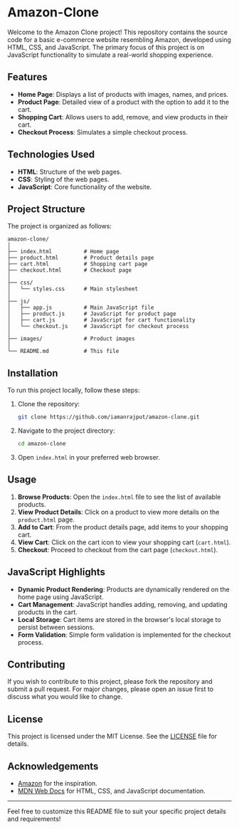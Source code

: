 # Amazon-Clone

Welcome to the Amazon Clone project! This repository contains the source code for a basic e-commerce website resembling Amazon, developed using HTML, CSS, and JavaScript. The primary focus of this project is on JavaScript functionality to simulate a real-world shopping experience.

## Features

- **Home Page**: Displays a list of products with images, names, and prices.
- **Product Page**: Detailed view of a product with the option to add it to the cart.
- **Shopping Cart**: Allows users to add, remove, and view products in their cart.
- **Checkout Process**: Simulates a simple checkout process.

## Technologies Used

- **HTML**: Structure of the web pages.
- **CSS**: Styling of the web pages.
- **JavaScript**: Core functionality of the website.

## Project Structure

The project is organized as follows:

```plaintext
amazon-clone/
│
├── index.html          # Home page
├── product.html        # Product details page
├── cart.html           # Shopping cart page
├── checkout.html       # Checkout page
│
├── css/
│   └── styles.css      # Main stylesheet
│
├── js/
│   ├── app.js          # Main JavaScript file
│   ├── product.js      # JavaScript for product page
│   ├── cart.js         # JavaScript for cart functionality
│   └── checkout.js     # JavaScript for checkout process
│
├── images/             # Product images
│
└── README.md           # This file
```
## Installation

To run this project locally, follow these steps:

1. Clone the repository:
    ```bash
    git clone https://github.com/iamanrajput/amazon-clone.git
    ```
2. Navigate to the project directory:
    ```bash
    cd amazon-clone
    ```
3. Open `index.html` in your preferred web browser.

## Usage

1. **Browse Products**: Open the `index.html` file to see the list of available products.
2. **View Product Details**: Click on a product to view more details on the `product.html` page.
3. **Add to Cart**: From the product details page, add items to your shopping cart.
4. **View Cart**: Click on the cart icon to view your shopping cart (`cart.html`).
5. **Checkout**: Proceed to checkout from the cart page (`checkout.html`).

## JavaScript Highlights

- **Dynamic Product Rendering**: Products are dynamically rendered on the home page using JavaScript.
- **Cart Management**: JavaScript handles adding, removing, and updating products in the cart.
- **Local Storage**: Cart items are stored in the browser's local storage to persist between sessions.
- **Form Validation**: Simple form validation is implemented for the checkout process.

## Contributing

If you wish to contribute to this project, please fork the repository and submit a pull request. For major changes, please open an issue first to discuss what you would like to change.

## License

This project is licensed under the MIT License. See the [LICENSE](LICENSE) file for details.

## Acknowledgements

- [Amazon](https://www.amazon.com) for the inspiration.
- [MDN Web Docs](https://developer.mozilla.org/) for HTML, CSS, and JavaScript documentation.

---

Feel free to customize this README file to suit your specific project details and requirements!

